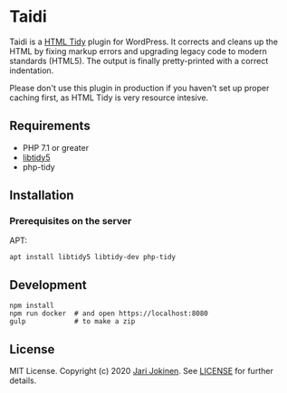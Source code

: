 # Taidi

Taidi is a [HTML Tidy](http://www.html-tidy.org/) plugin for WordPress. It
corrects and cleans up the HTML by fixing markup errors and upgrading legacy
code to modern standards (HTML5).  The output is finally pretty-printed with a
correct indentation.

Please don't use this plugin in production if you haven't set up proper caching
first, as HTML Tidy is very resource intesive.

## Requirements

* PHP 7.1 or greater
* [libtidy5](https://github.com/htacg/tidy-html5)
* php-tidy

## Installation

### Prerequisites on the server

APT:

    apt install libtidy5 libtidy-dev php-tidy

## Development

    npm install
    npm run docker  # and open https://localhost:8080
    gulp            # to make a zip

## License

MIT License. Copyright (c) 2020 [Jari Jokinen](https://jarijokinen.com). See
[LICENSE](https://github.com/jarijokinen/taidi/blob/master/LICENSE.txt)
for further details.
